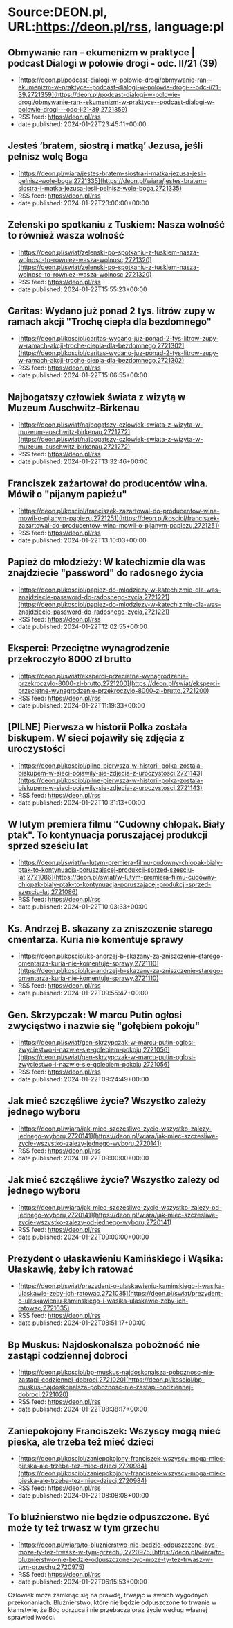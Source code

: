 # Source:DEON.pl, URL:https://deon.pl/rss, language:pl

## Obmywanie ran – ekumenizm w praktyce | podcast Dialogi w połowie drogi - odc. II/21 (39)
 - [https://deon.pl/podcast-dialogi-w-polowie-drogi/obmywanie-ran--ekumenizm-w-praktyce--podcast-dialogi-w-polowie-drogi---odc-ii21-39,2721359](https://deon.pl/podcast-dialogi-w-polowie-drogi/obmywanie-ran--ekumenizm-w-praktyce--podcast-dialogi-w-polowie-drogi---odc-ii21-39,2721359)
 - RSS feed: https://deon.pl/rss
 - date published: 2024-01-22T23:45:11+00:00



## Jesteś ‘bratem, siostrą i matką’ Jezusa, jeśli pełnisz wolę Boga
 - [https://deon.pl/wiara/jestes-bratem-siostra-i-matka-jezusa-jesli-pelnisz-wole-boga,2721335](https://deon.pl/wiara/jestes-bratem-siostra-i-matka-jezusa-jesli-pelnisz-wole-boga,2721335)
 - RSS feed: https://deon.pl/rss
 - date published: 2024-01-22T23:00:00+00:00



## Zełenski po spotkaniu z Tuskiem: Nasza wolność to również wasza wolność
 - [https://deon.pl/swiat/zelenski-po-spotkaniu-z-tuskiem-nasza-wolnosc-to-rowniez-wasza-wolnosc,2721320](https://deon.pl/swiat/zelenski-po-spotkaniu-z-tuskiem-nasza-wolnosc-to-rowniez-wasza-wolnosc,2721320)
 - RSS feed: https://deon.pl/rss
 - date published: 2024-01-22T15:55:23+00:00



## Caritas: Wydano już ponad 2 tys. litrów zupy w ramach akcji "Trochę ciepła dla bezdomnego"
 - [https://deon.pl/kosciol/caritas-wydano-juz-ponad-2-tys-litrow-zupy-w-ramach-akcji-troche-ciepla-dla-bezdomnego,2721302](https://deon.pl/kosciol/caritas-wydano-juz-ponad-2-tys-litrow-zupy-w-ramach-akcji-troche-ciepla-dla-bezdomnego,2721302)
 - RSS feed: https://deon.pl/rss
 - date published: 2024-01-22T15:06:55+00:00



## Najbogatszy człowiek świata z wizytą w Muzeum Auschwitz-Birkenau
 - [https://deon.pl/swiat/najbogatszy-czlowiek-swiata-z-wizyta-w-muzeum-auschwitz-birkenau,2721272](https://deon.pl/swiat/najbogatszy-czlowiek-swiata-z-wizyta-w-muzeum-auschwitz-birkenau,2721272)
 - RSS feed: https://deon.pl/rss
 - date published: 2024-01-22T13:32:46+00:00



## Franciszek zażartował do producentów wina. Mówił o "pijanym papieżu"
 - [https://deon.pl/kosciol/franciszek-zazartowal-do-producentow-wina-mowil-o-pijanym-papiezu,2721251](https://deon.pl/kosciol/franciszek-zazartowal-do-producentow-wina-mowil-o-pijanym-papiezu,2721251)
 - RSS feed: https://deon.pl/rss
 - date published: 2024-01-22T13:10:03+00:00



## Papież do młodzieży: W katechizmie dla was znajdziecie "password" do radosnego życia
 - [https://deon.pl/kosciol/papiez-do-mlodziezy-w-katechizmie-dla-was-znajdziecie-password-do-radosnego-zycia,2721221](https://deon.pl/kosciol/papiez-do-mlodziezy-w-katechizmie-dla-was-znajdziecie-password-do-radosnego-zycia,2721221)
 - RSS feed: https://deon.pl/rss
 - date published: 2024-01-22T12:02:55+00:00



## Eksperci: Przeciętne wynagrodzenie przekroczyło 8000 zł brutto
 - [https://deon.pl/swiat/eksperci-przecietne-wynagrodzenie-przekroczylo-8000-zl-brutto,2721200](https://deon.pl/swiat/eksperci-przecietne-wynagrodzenie-przekroczylo-8000-zl-brutto,2721200)
 - RSS feed: https://deon.pl/rss
 - date published: 2024-01-22T11:19:33+00:00



## [PILNE] Pierwsza w historii Polka została biskupem. W sieci pojawiły się zdjęcia z uroczystości
 - [https://deon.pl/kosciol/pilne-pierwsza-w-historii-polka-zostala-biskupem-w-sieci-pojawily-sie-zdjecia-z-uroczystosci,2721143](https://deon.pl/kosciol/pilne-pierwsza-w-historii-polka-zostala-biskupem-w-sieci-pojawily-sie-zdjecia-z-uroczystosci,2721143)
 - RSS feed: https://deon.pl/rss
 - date published: 2024-01-22T10:31:13+00:00



## W lutym premiera filmu "Cudowny chłopak. Biały ptak". To kontynuacja poruszającej produkcji sprzed sześciu lat
 - [https://deon.pl/swiat/w-lutym-premiera-filmu-cudowny-chlopak-bialy-ptak-to-kontynuacja-poruszajacej-produkcji-sprzed-szesciu-lat,2721086](https://deon.pl/swiat/w-lutym-premiera-filmu-cudowny-chlopak-bialy-ptak-to-kontynuacja-poruszajacej-produkcji-sprzed-szesciu-lat,2721086)
 - RSS feed: https://deon.pl/rss
 - date published: 2024-01-22T10:03:33+00:00



## Ks. Andrzej B. skazany za zniszczenie starego cmentarza. Kuria nie komentuje sprawy
 - [https://deon.pl/kosciol/ks-andrzej-b-skazany-za-zniszczenie-starego-cmentarza-kuria-nie-komentuje-sprawy,2721110](https://deon.pl/kosciol/ks-andrzej-b-skazany-za-zniszczenie-starego-cmentarza-kuria-nie-komentuje-sprawy,2721110)
 - RSS feed: https://deon.pl/rss
 - date published: 2024-01-22T09:55:47+00:00



## Gen. Skrzypczak: W marcu Putin ogłosi zwycięstwo i nazwie się "gołębiem pokoju"
 - [https://deon.pl/swiat/gen-skrzypczak-w-marcu-putin-oglosi-zwyciestwo-i-nazwie-sie-golebiem-pokoju,2721056](https://deon.pl/swiat/gen-skrzypczak-w-marcu-putin-oglosi-zwyciestwo-i-nazwie-sie-golebiem-pokoju,2721056)
 - RSS feed: https://deon.pl/rss
 - date published: 2024-01-22T09:24:49+00:00



## Jak mieć szczęśliwe życie? Wszystko zależy jednego wyboru
 - [https://deon.pl/wiara/jak-miec-szczesliwe-zycie-wszystko-zalezy-jednego-wyboru,2720141](https://deon.pl/wiara/jak-miec-szczesliwe-zycie-wszystko-zalezy-jednego-wyboru,2720141)
 - RSS feed: https://deon.pl/rss
 - date published: 2024-01-22T09:00:00+00:00



## Jak mieć szczęśliwe życie? Wszystko zależy od jednego wyboru
 - [https://deon.pl/wiara/jak-miec-szczesliwe-zycie-wszystko-zalezy-od-jednego-wyboru,2720141](https://deon.pl/wiara/jak-miec-szczesliwe-zycie-wszystko-zalezy-od-jednego-wyboru,2720141)
 - RSS feed: https://deon.pl/rss
 - date published: 2024-01-22T09:00:00+00:00



## Prezydent o ułaskawieniu Kamińskiego i Wąsika: Ułaskawię, żeby ich ratować
 - [https://deon.pl/swiat/prezydent-o-ulaskawieniu-kaminskiego-i-wasika-ulaskawie-zeby-ich-ratowac,2721035](https://deon.pl/swiat/prezydent-o-ulaskawieniu-kaminskiego-i-wasika-ulaskawie-zeby-ich-ratowac,2721035)
 - RSS feed: https://deon.pl/rss
 - date published: 2024-01-22T08:51:17+00:00



## Bp Muskus: Najdoskonalsza pobożność nie zastąpi codziennej dobroci
 - [https://deon.pl/kosciol/bp-muskus-najdoskonalsza-poboznosc-nie-zastapi-codziennej-dobroci,2721020](https://deon.pl/kosciol/bp-muskus-najdoskonalsza-poboznosc-nie-zastapi-codziennej-dobroci,2721020)
 - RSS feed: https://deon.pl/rss
 - date published: 2024-01-22T08:38:17+00:00



## Zaniepokojony Franciszek: Wszyscy mogą mieć pieska, ale trzeba też mieć dzieci
 - [https://deon.pl/kosciol/zaniepokojony-franciszek-wszyscy-moga-miec-pieska-ale-trzeba-tez-miec-dzieci,2720984](https://deon.pl/kosciol/zaniepokojony-franciszek-wszyscy-moga-miec-pieska-ale-trzeba-tez-miec-dzieci,2720984)
 - RSS feed: https://deon.pl/rss
 - date published: 2024-01-22T08:08:08+00:00



## To bluźnierstwo nie będzie odpuszczone. Być może ty też trwasz w tym grzechu
 - [https://deon.pl/wiara/to-bluznierstwo-nie-bedzie-odpuszczone-byc-moze-ty-tez-trwasz-w-tym-grzechu,2720975](https://deon.pl/wiara/to-bluznierstwo-nie-bedzie-odpuszczone-byc-moze-ty-tez-trwasz-w-tym-grzechu,2720975)
 - RSS feed: https://deon.pl/rss
 - date published: 2024-01-22T06:15:53+00:00

Człowiek może zamknąć się na prawdę, trwając w swoich wygodnych przekonaniach. Bluźnierstwo, które nie będzie odpuszczone to trwanie w kłamstwie, że Bóg odrzuca i nie przebacza oraz życie według własnej sprawiedliwości.

